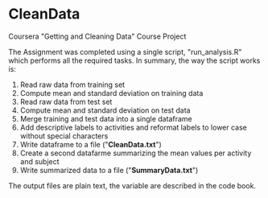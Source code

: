 # CleanData
Coursera "Getting and Cleaning Data" Course Project

The Assignment was completed using a single script, "run_analysis.R" which performs all the required tasks.
In summary, the way the script works is:
1. Read raw data from training set
2. Compute mean and standard deviation on training data
3. Read raw data from test set
4. Compute mean and standard deviation on test data
5. Merge training and test data into a single dataframe
6. Add descriptive labels to activities and reformat labels to lower case without special characters
7. Write dataframe to a file ("**CleanData.txt**")
8. Create a second datafarme summarizing the mean values per activity and subject
9. Write summarized data to a file ("**SummaryData.txt**")

The output files are plain text, the variable are described in the code book.
